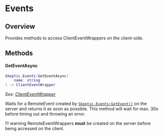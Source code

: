 # Events

## Overview

Provides methods to access ClientEventWrappers on the client-side.

## Methods

#### GetEventAsync
```lua
Skeptic.Events:GetEventAsync(
    name: string
) -> ClientEventWrapper
```

_See: [ClientEventWrapper](ClientEventWrapper.md)_

Waits for a RemoteEvent created by [`Skeptic.Events:GetEvent()`](../../server/events/Events.md) on the server and returns it as soon as possible. This method will wait for max. 30s before timing out and throwing an error.

!!! warning
    RemoteEventWrappers **must** be created on the server before being accessed on the client.